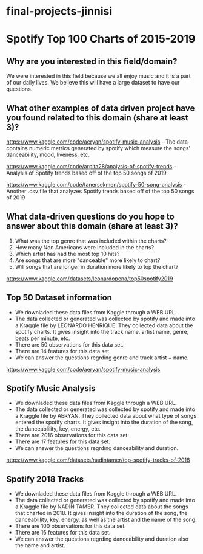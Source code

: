 # final-projects-jinnisi
# Spotify Top 100 Charts of 2015-2019

## Why are you interested in this field/domain?
We were interested in this field because we all enjoy music and it is a part of our daily lives. We believe this will have a large dataset to have our questions. 

## What other examples of data driven project have you found related to this domain (share at least 3)?
https://www.kaggle.com/code/aeryan/spotify-music-analysis - The data contains numeric metrics generated by spotify which measure the songs' danceability, mood, liveness, etc.

https://www.kaggle.com/code/arpita28/analysis-of-spotify-trends - Analysis of Spotify trends based off of the top 50 songs of 2019

https://www.kaggle.com/code/tanersekmen/spotify-50-song-analysis - Another .csv file that analyzes Spotify trends based off of the top 50 songs of 2019

## What data-driven questions do you hope to answer about this domain (share at least 3)?
1. What was the top genre that was included within the charts? 
2. How many Non Americans were included in the charts?
3. Which artist has had the most top 10 hits?
4. Are songs that are more "danceable" more likely to chart?
5. Will songs that are longer in duration more likely to top the chart?

https://www.kaggle.com/datasets/leonardopena/top50spotify2019
## Top 50 Dataset information
- We downladed these data files from Kaggle through a WEB URL.
- The data collected or generated was collected by spotify and made into a Kraggle file by LEONARDO HENRIQUE. They collected data about the spotify charts. It gives insight into the track name, artist name, genre, beats per minute, etc. 
- There are 50 observations for this data set.  
- There are 14 features for this data set.
- We can answer the questions regrding genre and track artist + name.

https://www.kaggle.com/code/aeryan/spotify-music-analysis
## Spotify Music Analysis
- We downladed these data files from Kaggle through a WEB URL.
- The data collected or generated was collected by spotify and made into a Kraggle file by AERYAN. They collected data about what type of songs entered the spotify charts. It gives insight into the duration of the song, the danceablility, key, energy, etc. 
- There are 2016 observations for this data set.  
- There are 17 features for this data set.
- We can answer the questions regrding danceability and duration.

https://www.kaggle.com/datasets/nadintamer/top-spotify-tracks-of-2018
## Spotify 2018 Tracks
- We downladed these data files from Kaggle through a WEB URL.
- The data collected or generated was collected by spotify and made into a Kraggle file by 
NADIN TAMER. They collected data about the songs that charted in 2018. It gives insight into the duration of the song, the danceablility, key, energy, as well as the artist and the name of the song.
- There are 100 observations for this data set.  
- There are 16 features for this data set.
- We can answer the questions regrding danceability and duration also the name and artist.
